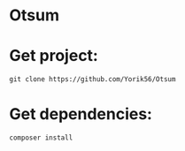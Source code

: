 # Otsum

# Get project: 

`git clone https://github.com/Yorik56/Otsum`

# Get dependencies: 
`composer install`

